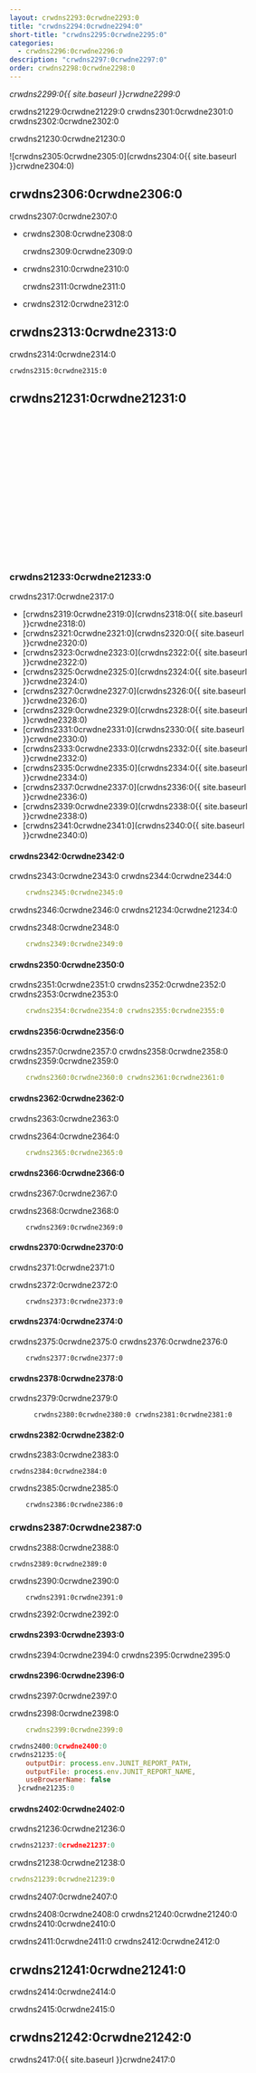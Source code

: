 ```yaml
---
layout: crwdns2293:0crwdne2293:0
title: "crwdns2294:0crwdne2294:0"
short-title: "crwdns2295:0crwdne2295:0"
categories:
  - crwdns2296:0crwdne2296:0
description: "crwdns2297:0crwdne2297:0"
order: crwdns2298:0crwdne2298:0
---
```

*crwdns2299:0{{ site.baseurl }}crwdne2299:0*

crwdns21229:0crwdne21229:0 crwdns2301:0crwdne2301:0 crwdns2302:0crwdne2302:0

crwdns21230:0crwdne21230:0

![crwdns2305:0crwdne2305:0](crwdns2304:0{{ site.baseurl }}crwdne2304:0)

## crwdns2306:0crwdne2306:0

crwdns2307:0crwdne2307:0

* crwdns2308:0crwdne2308:0

    crwdns2309:0crwdne2309:0
    

* crwdns2310:0crwdne2310:0

    crwdns2311:0crwdne2311:0
    

* crwdns2312:0crwdne2312:0 

## crwdns2313:0crwdne2313:0

crwdns2314:0crwdne2314:0

    crwdns2315:0crwdne2315:0
    

## crwdns21231:0crwdne21231:0 <iframe width="360" height="270" src="crwdns21232:0crwdne21232:0" frameborder="0" allow="autoplay; encrypted-media" allowfullscreen mark="crwd-mark"></iframe> 

### crwdns21233:0crwdne21233:0

crwdns2317:0crwdne2317:0

* [crwdns2319:0crwdne2319:0](crwdns2318:0{{ site.baseurl }}crwdne2318:0)
* [crwdns2321:0crwdne2321:0](crwdns2320:0{{ site.baseurl }}crwdne2320:0)
* [crwdns2323:0crwdne2323:0](crwdns2322:0{{ site.baseurl }}crwdne2322:0)
* [crwdns2325:0crwdne2325:0](crwdns2324:0{{ site.baseurl }}crwdne2324:0)
* [crwdns2327:0crwdne2327:0](crwdns2326:0{{ site.baseurl }}crwdne2326:0)
* [crwdns2329:0crwdne2329:0](crwdns2328:0{{ site.baseurl }}crwdne2328:0)
* [crwdns2331:0crwdne2331:0](crwdns2330:0{{ site.baseurl }}crwdne2330:0)
* [crwdns2333:0crwdne2333:0](crwdns2332:0{{ site.baseurl }}crwdne2332:0)
* [crwdns2335:0crwdne2335:0](crwdns2334:0{{ site.baseurl }}crwdne2334:0)
* [crwdns2337:0crwdne2337:0](crwdns2336:0{{ site.baseurl }}crwdne2336:0)
* [crwdns2339:0crwdne2339:0](crwdns2338:0{{ site.baseurl }}crwdne2338:0)
* [crwdns2341:0crwdne2341:0](crwdns2340:0{{ site.baseurl }}crwdne2340:0)

#### crwdns2342:0crwdne2342:0

crwdns2343:0crwdne2343:0 crwdns2344:0crwdne2344:0

```yaml
    crwdns2345:0crwdne2345:0
```

crwdns2346:0crwdne2346:0 crwdns21234:0crwdne21234:0

crwdns2348:0crwdne2348:0

```yaml
    crwdns2349:0crwdne2349:0      
```

#### crwdns2350:0crwdne2350:0

crwdns2351:0crwdne2351:0 crwdns2352:0crwdne2352:0 crwdns2353:0crwdne2353:0

```yaml
    crwdns2354:0crwdne2354:0 crwdns2355:0crwdne2355:0         
```

#### <a name="gradle-junit-results"></a>crwdns2356:0crwdne2356:0

crwdns2357:0crwdne2357:0 crwdns2358:0crwdne2358:0 crwdns2359:0crwdne2359:0

```yaml
    crwdns2360:0crwdne2360:0 crwdns2361:0crwdne2361:0         
```

#### <a name="mochajs"></a>crwdns2362:0crwdne2362:0

crwdns2363:0crwdne2363:0

crwdns2364:0crwdne2364:0

```yaml
    crwdns2365:0crwdne2365:0          
```

#### <a name="ava"></a>crwdns2366:0crwdne2366:0

crwdns2367:0crwdne2367:0

crwdns2368:0crwdne2368:0

        crwdns2369:0crwdne2369:0          
    

#### crwdns2370:0crwdne2370:0

crwdns2371:0crwdne2371:0

crwdns2372:0crwdne2372:0

        crwdns2373:0crwdne2373:0          
    

#### crwdns2374:0crwdne2374:0

crwdns2375:0crwdne2375:0 crwdns2376:0crwdne2376:0

        crwdns2377:0crwdne2377:0          
    

#### crwdns2378:0crwdne2378:0

crwdns2379:0crwdne2379:0

          crwdns2380:0crwdne2380:0 crwdns2381:0crwdne2381:0    
    

#### crwdns2382:0crwdne2382:0

crwdns2383:0crwdne2383:0

    crwdns2384:0crwdne2384:0
    

crwdns2385:0crwdne2385:0

        crwdns2386:0crwdne2386:0
    

### crwdns2387:0crwdne2387:0

crwdns2388:0crwdne2388:0

    crwdns2389:0crwdne2389:0
    

crwdns2390:0crwdne2390:0

        crwdns2391:0crwdne2391:0
    

crwdns2392:0crwdne2392:0

#### crwdns2393:0crwdne2393:0

crwdns2394:0crwdne2394:0 crwdns2395:0crwdne2395:0

#### crwdns2396:0crwdne2396:0

crwdns2397:0crwdne2397:0

crwdns2398:0crwdne2398:0

```yaml
    crwdns2399:0crwdne2399:0
```

```javascript
crwdns2400:0crwdne2400:0
crwdns21235:0{
    outputDir: process.env.JUNIT_REPORT_PATH,
    outputFile: process.env.JUNIT_REPORT_NAME,
    useBrowserName: false
  }crwdne21235:0
```

#### crwdns2402:0crwdne2402:0

crwdns21236:0crwdne21236:0

```javascript
crwdns21237:0crwdne21237:0
```

crwdns21238:0crwdne21238:0

```yaml
crwdns21239:0crwdne21239:0
```

crwdns2407:0crwdne2407:0

crwdns2408:0crwdne2408:0 crwdns21240:0crwdne21240:0 crwdns2410:0crwdne2410:0

crwdns2411:0crwdne2411:0 crwdns2412:0crwdne2412:0

## crwdns21241:0crwdne21241:0

crwdns2414:0crwdne2414:0

crwdns2415:0crwdne2415:0

## crwdns21242:0crwdne21242:0

crwdns2417:0{{ site.baseurl }}crwdne2417:0